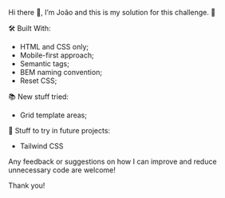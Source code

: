 Hi there 👋, I’m João and this is my solution for this challenge. 🚀

🛠️ Built With:

- HTML and CSS only;
- Mobile-first approach;
- Semantic tags;
- BEM naming convention;
- Reset CSS;

📚 New stuff tried:

- Grid template areas;

🎯 Stuff to try in future projects:

- Tailwind CSS

Any feedback or suggestions on how I can improve and reduce unnecessary code are welcome!

Thank you!
